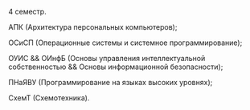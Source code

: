 4 семестр.

АПК (Архитектура персональных компьютеров);

ОСиСП (Операционные системы и системное программирование);

ОУИС && ОИнфБ (Основы управления интеллектуальной собственностью && Основы информационной безопасности);

ПНаЯВУ (Программирование на языках высоких уровнях);

СхемТ (Схемотехника).
